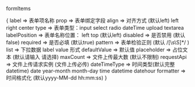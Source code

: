 formItems

{
    label           => 表单项名称
    prop            => 表单绑定字段
    align           => 对齐方式 (默认left) left right center
    type            => 表单类型：input select radio dateTime upload textarea
    labelPosition   => 表单名称位置： left top (默认left)
    disabled        => 是否禁用 (默认 false)
    required        => 是否必填 (默认true)
    pattern         => 表单检验正则 (默认 /[\s\S]*/ )
    list            => 下拉数据 label value 形式
    defaultValue    => 默认值
    placeholder     => 占位文本 (默认请输入 请选择)
    maxCount        => 文件上传最大数 (默认不限制)
    requestApi      => 文件上传请求实例 (文件上传必传)
    dateTimeType    => 时间类型(默认完整 datetime) date year-month month-day time datetime datehour
    formatter       => 时间格式化 (默认yyyy-MM-dd hh:mm:ss)
}
